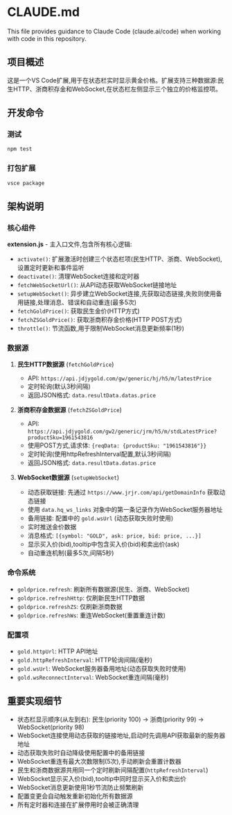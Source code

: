 # CLAUDE.md

This file provides guidance to Claude Code (claude.ai/code) when working with code in this repository.

## 项目概述

这是一个VS Code扩展,用于在状态栏实时显示黄金价格。扩展支持三种数据源:民生HTTP、浙商积存金和WebSocket,在状态栏左侧显示三个独立的价格监控项。

## 开发命令

### 测试
```bash
npm test
```

### 打包扩展
```bash
vsce package
```

## 架构说明

### 核心组件

**extension.js** - 主入口文件,包含所有核心逻辑:
- `activate()`: 扩展激活时创建三个状态栏项(民生HTTP、浙商、WebSocket),设置定时更新和事件监听
- `deactivate()`: 清理WebSocket连接和定时器
- `fetchWebSocketUrl()`: 从API动态获取WebSocket链接地址
- `setupWebSocket()`: 异步建立WebSocket连接,先获取动态链接,失败则使用备用链接,处理消息、错误和自动重连(最多5次)
- `fetchGoldPrice()`: 获取民生金价(HTTP方式)
- `fetchZSGoldPrice()`: 获取浙商积存金价格(HTTP POST方式)
- `throttle()`: 节流函数,用于限制WebSocket消息更新频率(1秒)

### 数据源

1. **民生HTTP数据源** (`fetchGoldPrice`)
   - API: `https://api.jdjygold.com/gw/generic/hj/h5/m/latestPrice`
   - 定时轮询(默认3秒间隔)
   - 返回JSON格式: `data.resultData.datas.price`

2. **浙商积存金数据源** (`fetchZSGoldPrice`)
   - API: `https://api.jdjygold.com/gw2/generic/jrm/h5/m/stdLatestPrice?productSku=1961543816`
   - 使用POST方式,请求体: `{reqData: {productSku: "1961543816"}}`
   - 定时轮询(使用httpRefreshInterval配置,默认3秒间隔)
   - 返回JSON格式: `data.resultData.datas.price`

3. **WebSocket数据源** (`setupWebSocket`)
   - 动态获取链接: 先通过 `https://www.jrjr.com/api/getDomainInfo` 获取动态链接
   - 使用 `data.hq_ws_links` 对象中的第一条记录作为WebSocket服务器地址
   - 备用链接: 配置中的 `gold.wsUrl` (动态获取失败时使用)
   - 实时推送金价数据
   - 消息格式: `[{symbol: "GOLD", ask: price, bid: price, ...}]`
   - 显示买入价(bid),tooltip中包含买入价(bid)和卖出价(ask)
   - 自动重连机制(最多5次,间隔5秒)

### 命令系统

- `goldprice.refresh`: 刷新所有数据源(民生、浙商、WebSocket)
- `goldprice.refreshHttp`: 仅刷新民生HTTP数据
- `goldprice.refreshZS`: 仅刷新浙商数据
- `goldprice.refreshWs`: 重连WebSocket(重置重连计数)

### 配置项

- `gold.httpUrl`: HTTP API地址
- `gold.httpRefreshInterval`: HTTP轮询间隔(毫秒)
- `gold.wsUrl`: WebSocket服务器备用地址(动态获取失败时使用)
- `gold.wsReconnectInterval`: WebSocket重连间隔(毫秒)

## 重要实现细节

- 状态栏显示顺序(从左到右): 民生(priority 100) -> 浙商(priority 99) -> WebSocket(priority 98)
- WebSocket连接使用动态获取的链接地址,启动时先调用API获取最新的服务器地址
- 动态获取失败时自动降级使用配置中的备用链接
- WebSocket重连有最大次数限制(5次),手动刷新会重置计数器
- 民生和浙商数据源共用同一个定时刷新间隔配置(`httpRefreshInterval`)
- WebSocket显示买入价(bid),tooltip中同时显示买入价和卖出价
- WebSocket消息更新使用1秒节流防止频繁刷新
- 配置变更会自动触发重新初始化所有数据源
- 所有定时器和连接在扩展停用时会被正确清理
